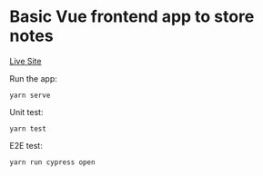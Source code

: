 # Basic Vue frontend app to store notes

[Live Site](https://transcendent-lebkuchen-52f8ba.netlify.app/)

Run the app:

```yarn serve```

Unit test:

```yarn test```

E2E test:

```yarn run cypress open```